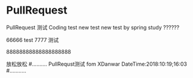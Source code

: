 # PullRequest
PullRequest 测试
Coding test
new test
new test by spring
study
??????

66666
test
7777
测试

88888888888888888888

放松放松
#..........
PullRequst测试 fom XDanwar
DateTime:2018:10:19;16:03
#...........
